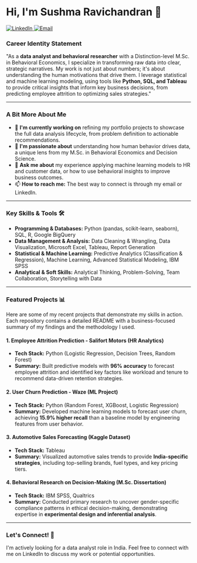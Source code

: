 # Hi, I'm Sushma Ravichandran 👋

<p align="left">
  <a href="https://www.linkedin.com/in/sushma-ravichandran-analyst/">
    <img src="https://img.shields.io/badge/LinkedIn-%230077B5.svg?&style=for-the-badge&logo=linkedin&logoColor=white" alt="LinkedIn">
  </a>
  <a href="mailto:sushmaravichandren@gmail.com">
    <img src="https://img.shields.io/badge/Email-D14836?style=for-the-badge&logo=gmail&logoColor=white" alt="Email">
  </a>
</p>

### Career Identity Statement

"As a **data analyst and behavioral researcher** with a Distinction-level M.Sc. in Behavioral Economics, I specialize in transforming raw data into clear, strategic narratives. My work is not just about numbers; it's about understanding the human motivations that drive them. I leverage statistical and machine learning modeling, using tools like **Python, SQL, and Tableau** to provide critical insights that inform key business decisions, from predicting employee attrition to optimizing sales strategies."

---

### A Bit More About Me 

- 🔭 **I'm currently working on** refining my portfolio projects to showcase the full data analysis lifecycle, from problem definition to actionable recommendations.
- 🌱 **I'm passionate about** understanding how human behavior drives data, a unique lens from my M.Sc. in Behavioral Economics and Decision Science.
- 💬 **Ask me about** my experience applying machine learning models to HR and customer data, or how to use behavioral insights to improve business outcomes.
- 📫 **How to reach me:** The best way to connect is through my email or LinkedIn.

---

### Key Skills & Tools 🛠️

* **Programming & Databases:** Python (pandas, scikit-learn, seaborn), SQL, R, Google BigQuery
* **Data Management & Analysis:** Data Cleaning & Wrangling, Data Visualization, Microsoft Excel, Tableau, Report Generation
* **Statistical & Machine Learning:** Predictive Analytics (Classification & Regression), Machine Learning, Advanced Statistical Modeling, IBM SPSS
* **Analytical & Soft Skills:** Analytical Thinking, Problem-Solving, Team Collaboration, Storytelling with Data

---

### Featured Projects 📊

Here are some of my recent projects that demonstrate my skills in action. Each repository contains a detailed README with a business-focused summary of my findings and the methodology I used.

#### 1. Employee Attrition Prediction - Salifort Motors (HR Analytics)
* **Tech Stack:** Python (Logistic Regression, Decision Trees, Random Forest)
* **Summary:** Built predictive models with **96% accuracy** to forecast employee attrition and identified key factors like workload and tenure to recommend data-driven retention strategies.

#### 2. User Churn Prediction - Waze (ML Project)
* **Tech Stack:** Python (Random Forest, XGBoost, Logistic Regression)
* **Summary:** Developed machine learning models to forecast user churn, achieving **15.9% higher recall** than a baseline model by engineering features from user behavior.

#### 3. Automotive Sales Forecasting (Kaggle Dataset)
* **Tech Stack:** Tableau
* **Summary:** Visualized automotive sales trends to provide **India-specific strategies**, including top-selling brands, fuel types, and key pricing tiers.

#### 4. Behavioral Research on Decision-Making (M.Sc. Dissertation)
* **Tech Stack:** IBM SPSS, Qualtrics
* **Summary:** Conducted primary research to uncover gender-specific compliance patterns in ethical decision-making, demonstrating expertise in **experimental design and inferential analysis**.

---

### Let's Connect! 🤝

I'm actively looking for a data analyst role in India. Feel free to connect with me on LinkedIn to discuss my work or potential opportunities.
